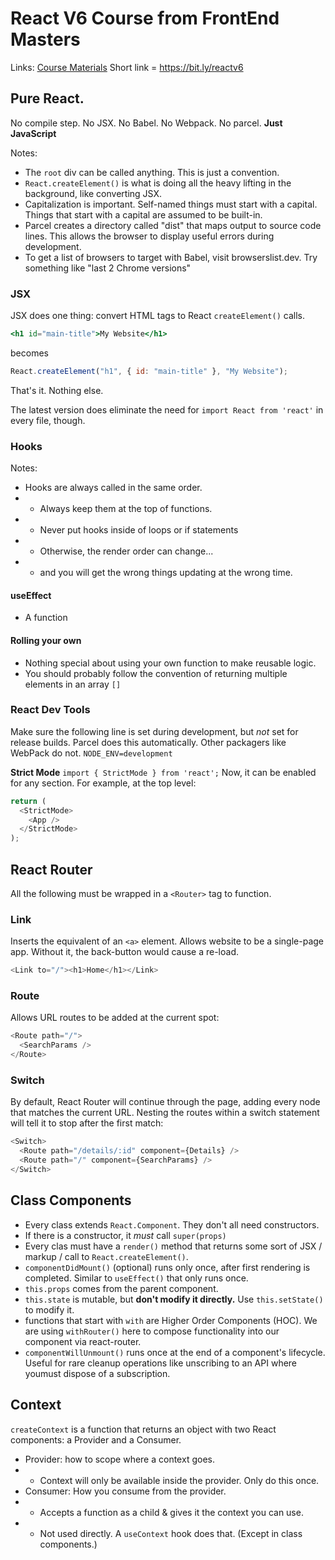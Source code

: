 # React V6 Course from FrontEnd Masters

Links:
[Course Materials](https://btholt.github.io/complete-intro-to-react-v6) Short link = https://bit.ly/reactv6

## Pure React.
No compile step. No JSX. No Babel. No Webpack. No parcel. **Just JavaScript**

Notes:
* The `root` div can be called anything. This is just a convention.
* `React.createElement()` is what is doing all the heavy lifting in the background, like converting JSX.
* Capitalization is important. Self-named things must start with a capital. Things that start with a capital are assumed to be built-in.
* Parcel creates a directory called "dist" that maps output to source code lines. This allows the browser to display useful errors during development.
* To get a list of browsers to target with Babel, visit browserslist.dev. Try something like "last 2 Chrome versions"

### JSX
JSX does one thing: convert HTML tags to React `createElement()` calls.

```jsx
<h1 id="main-title">My Website</h1>
```
becomes
```js
React.createElement("h1", { id: "main-title" }, "My Website");
```
That's it. Nothing else.

The latest version does eliminate the need for `import React from 'react'` in every file, though.

### Hooks

Notes:
* Hooks are always called in the same order.
* * Always keep them at the top of functions.
* * Never put hooks inside of loops or if statements
* * Otherwise, the render order can change...
* * and you will get the wrong things updating at the wrong time.

#### useEffect
* A function


#### Rolling your own
* Nothing special about using your own function to make reusable logic.
* You should probably follow the convention of returning multiple elements in an array `[]`

### React Dev Tools
Make sure the following line is set during development, but *not* set for release builds. Parcel does this automatically. Other packagers like WebPack do not.
```NODE_ENV=development```

**Strict Mode**
```import { StrictMode } from 'react';```
Now, it can be enabled for any section. For example, at the top level:
```js
return (
  <StrictMode>
    <App />
  </StrictMode>
);
```

## React Router
All the following must be wrapped in a `<Router>` tag to function.
### Link
Inserts the equivalent of an `<a>` element.
Allows website to be a single-page app. Without it, the back-button would cause a re-load.
```js
<Link to="/"><h1>Home</h1></Link>
```
### Route
Allows URL routes to be added at the current spot:
```js
<Route path="/">
  <SearchParams />
</Route>
```
### Switch
By default, React Router will continue through the page, adding every node that matches the current URL. Nesting the routes within a switch statement will tell it to stop after the first match:
```js
<Switch>
  <Route path="/details/:id" component={Details} />
  <Route path="/" component={SearchParams} />
</Switch>
```

## Class Components
* Every class extends `React.Component`. They don't all need constructors.
* If there is a constructor, it *must* call `super(props)`
* Every clas must have a `render()` method that returns some sort of JSX / markup / call to `React.createElement()`.
* `componentDidMount()` (optional) runs only once, after first rendering is completed. Similar to `useEffect()` that only runs once.
* `this.props` comes from the parent component.
* `this.state` is mutable, but **don't modify it directly.** Use `this.setState()` to modify it.
* functions that start with `with` are Higher Order Components (HOC). We are using `withRouter()` here to compose functionality into our component via react-router.
* `componentWillUnmount()` runs once at the end of a component's lifecycle. Useful for rare cleanup operations like unscribing to an API where youmust dispose of a subscription.

## Context
`createContext` is a function that returns an object with two React components: a Provider and a Consumer.
* Provider: how to scope where a context goes. 
* * Context will only be available inside the provider. Only do this once.
* Consumer: How you consume from the provider.
* * Accepts a function as a child & gives it the context you can use.
* * Not used directly. A `useContext` hook does that. (Except in class components.)

